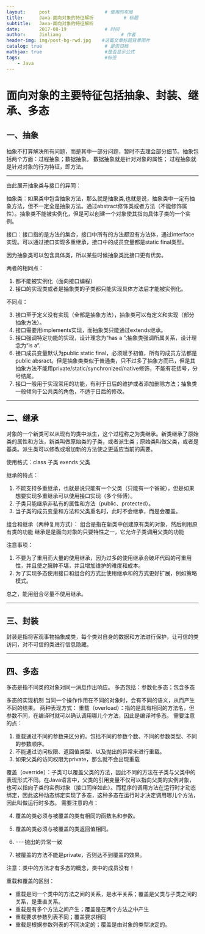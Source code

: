 ```yaml
---
layout:     post                    # 使用的布局
title:      Java-面向对象的特征解析           # 标题 
subtitle:   Java-面向对象的特征解析 
date:       2017-08-19              # 时间
author:     Jinliang                      # 作者
header-img: img/post-bg-rwd.jpg    #这篇文章标题背景图片
catalog: true                       # 是否归档
mathjax: true                       #是否显示公式
tags:                               #标签
    - Java
---
```


面向对象的主要特征包括抽象、封装、继承、多态
======================

一、抽象
----
抽象不打算解决所有问题，而是其中一部分问题，暂时不去理会部分细节。抽象包括两个方面：过程抽象；数据抽象。
数据抽象就是针对对象的属性；
过程抽象就是针对对象的行为特征，即方法。

----------
由此展开抽象类与接口的异同：

抽象类：如果类中包含抽象方法，那么就是抽象类,也就是说，抽象类中一定有抽象方法，但不一定全是抽象方法。通过abstract修饰类或者方法（不能修饰属性）。抽象类不能被实例化，但是可以创建一个对象使其指向具体子类的一个实例。

接口：接口指的是方法的集合，接口中所有的方法都没有方法体，通过interface实现。可以通过接口实现多重继承，接口中的成员变量都是static final类型。

因为抽象类可以包含具体类，所以某些时候抽象类比接口更有优势。

两者的相同点：

 1. 都不能被实例化（面向接口编程）
 2. 接口的实现类或者是抽象类的子类都只能实现具体方法后才能被实例化。

不同点：

 3. 接口至于定义没有实现（全部是抽象方法），抽象类可以有定义和实现（部分抽象方法）。
 4. 接口需要用implements实现，而抽象类只能通过extends继承。
 5. 接口强调特定功能的实现，设计理念为“has a ”;抽象类强调所属关系，设计理念为“is a”.
 6. 接口成员变量默认为public static final，必须赋予初值，所有的成员方法都是public absract。但是抽象类类似于普通类，只不过多了抽象方而已，但是其抽象方法不能用private/static/synchronized/native修饰，不能有花括号，分号结尾。
 7. 接口一般用于实现常用的功能，有利于日后的维护或者添加删除方法；抽象类一般倾向于公共类的角色，不适于日后的修改。

----------

二、继承
----
对象的一个新类可以从现有的类中派生，这个过程称之为类继承。新类继承了原始类的属性和方法，新类叫做原始类的子类，或者派生类；原始类叫做父类，或者是基类。派生类可以修改或增加新的方法使之更适应当前的需要。

使用格式：class 子类 exends 父类

继承的特点：

 1. 不能支持多重继承，也就是说只能有一个父类（只能有一个爸爸），但是如果想要实现多重继承可以使用接口实现（多个师傅）。
 2. 子类只能继承非私有的属性和方法（public、protected）。
 3. 当子类的成员变量和方法和父类重名时，此时不会继承，而是会覆盖。

组合和继承（两种复用方式）：
组合是指在新类中创建原有类的对象，然后利用原有类的功能
继承是是面向对象的只要特性之一，它允许子类调用父类的功能

注意事项：

 1. 不要为了重用而大量的使用继承，因为过多的使用继承会破坏代码的可重用性，并且使之臃肿不堪，并且增加维护的难度和成本。
 2. 为了实现多态使用接口和组合的方式比使用继承和的方式更好扩展，例如策略模式。

总之，能用组合尽量不使用继承。

----------

三、封装
----

封装是指将客观事物抽象成类，每个类对自身的数据和方法进行保护，让可信的类访问，对不可信的类进行信息隐藏。

----------

四、多态
----
多态是指不同类的对象对同一消息作出响应。
多态包括：参数化多态；包含多态

多态的实现机制
当同一个操作作用在不同的对象时，会有不同的语义，从而产生不同的结果。
两种表现方式：
重载（overload）：指的是具有相同的方法名，但参数不同，在编译时就可以确认调用哪儿个方法，因此是编译时多态。
需要注意的点：

 1. 重载通过不同的参数来区分的。包括不同的参数个数、不同的参数类型、不同的参数顺序。
 2. 不能通过访问权限、返回值类型、以及抛出的异常来进行重载。
 3. 如果父类的访问权限为private，那么就不会出现重载

覆盖（override）：子类可以覆盖父类的方法，因此不同的方法在子类与父类中的表现形式不同。在Java语言中，父类的引用变量不仅可以指向父类的实例对象，也可以指向子类的实例对象（接口同样如此）。而程序的调用方法在运行时才动态绑定，因此这种动态绑定实现了多态，这种多态在运行时才决定调用哪儿个方法，因此叫做运行时多态。
需要注意的点：

 4. 覆盖的类必须与被覆盖的类有相同的函数名和参数。

 5. 覆盖的类必须与被覆盖的类返回值相同。

 6. ······抛出的异常一致

 7. 被覆盖的方法不能是private，否则达不到覆盖的效果。

注意：类中的方法才有多态的概念，类中的成员没有！

重载和覆盖的区别：

 - 重载是同一个类中的方法之间的关系，是水平关系；覆盖是父类与子类之间的关系，是垂直关系。
 - 重载是有多个方法之间产生；覆盖是在两个方法之中产生
 - 重载要求参数列表不同；覆盖要求相同
 - 重载是根据参数列表的不同决定的；覆盖是由对象的类型决定的。

